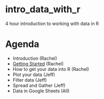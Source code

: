 # intro_data_with_r
4 hour introduction to working with data in R

# Agenda

- Introduction (Rachel)
- [Getting Started](intro_data_with_r.md#1-getting-started) (Rachel)
- How to get your data into R (Rachel)
- Plot your data (Jeff)
- Filter data (Jeff)
- Spread and Gather (Jeff)
- Data in Google Sheets (All)



